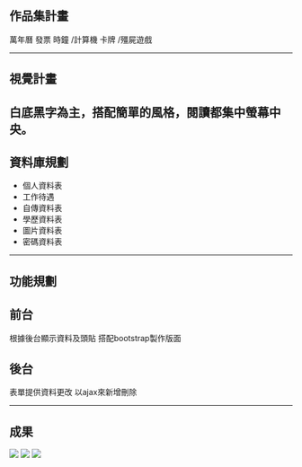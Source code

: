 ## 作品集計畫
萬年曆
發票
時鐘 /計算機
卡牌 /殭屍遊戲
 
---
## 視覺計畫
白底黑字為主，搭配簡單的風格，閱讀都集中螢幕中央。
---

## 資料庫規劃
* 個人資料表
* 工作待遇
* 自傳資料表
* 學歷資料表
* 圖片資料表
* 密碼資料表

---
## 功能規劃

## 前台
根據後台顯示資料及頭貼
搭配bootstrap製作版面

## 後台
表單提供資料更改
以ajax來新增刪除

---

## 成果


![](https://i.imgur.com/w45Zx6V.png)
![](https://i.imgur.com/B2uONMV.jpg)
![](https://i.imgur.com/jwVOFXS.png)